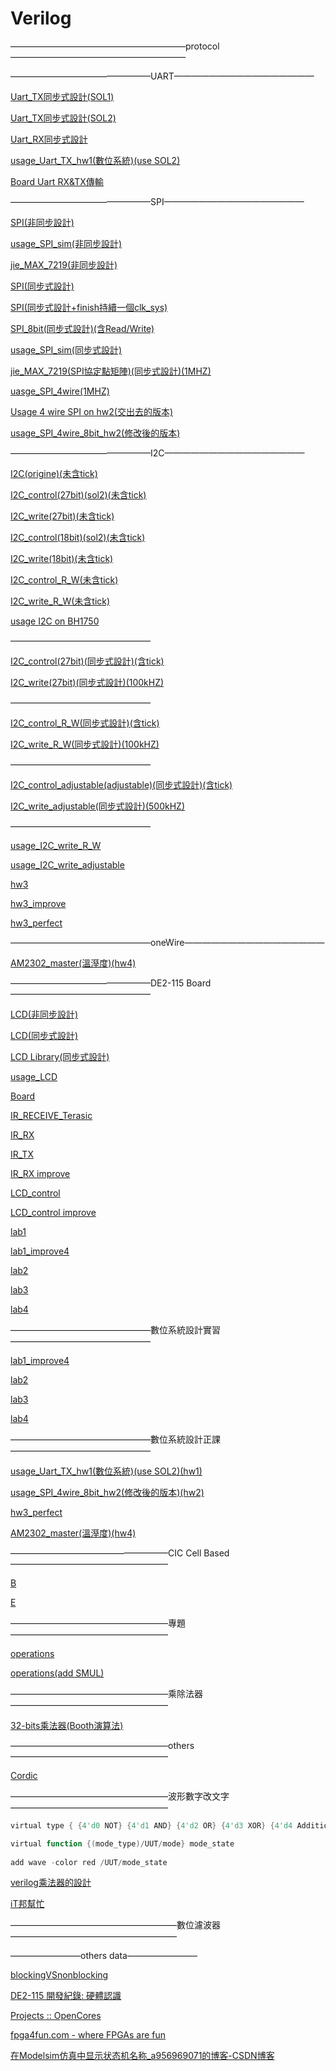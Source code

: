 # Verilog

————————————————————protocol————————————————————

————————————————UART————————————————

[Uart_TX同步式設計(SOL1)](Verilog%207c32a942265d45f6b74ecc0b0898e03a/Uart_TX%E5%90%8C%E6%AD%A5%E5%BC%8F%E8%A8%AD%E8%A8%88(SOL1)%20ffae929188a545e193507076bc67a99b.md)

[Uart_TX同步式設計(SOL2)](Verilog%207c32a942265d45f6b74ecc0b0898e03a/Uart_TX%E5%90%8C%E6%AD%A5%E5%BC%8F%E8%A8%AD%E8%A8%88(SOL2)%202d8c5d01a53342a38f62c0d4fde84c3d.md)

[Uart_RX同步式設計](Verilog%207c32a942265d45f6b74ecc0b0898e03a/Uart_RX%E5%90%8C%E6%AD%A5%E5%BC%8F%E8%A8%AD%E8%A8%88%20bec6a4dac41143d88c528f8186dce589.md)

[usage_Uart_TX_hw1(數位系統)(use SOL2)](Verilog%207c32a942265d45f6b74ecc0b0898e03a/usage_Uart_TX_hw1(%E6%95%B8%E4%BD%8D%E7%B3%BB%E7%B5%B1)(use%20SOL2)%209197c8373eba4578a3ac5ca040a301c6.md)

[Board Uart RX&TX傳輸](Verilog%207c32a942265d45f6b74ecc0b0898e03a/Board%20Uart%20RX&TX%E5%82%B3%E8%BC%B8%201be30f06dcc34a0c8d58d1c88cda0443.md)

————————————————SPI————————————————

[SPI(非同步設計)](Verilog%207c32a942265d45f6b74ecc0b0898e03a/SPI(%E9%9D%9E%E5%90%8C%E6%AD%A5%E8%A8%AD%E8%A8%88)%204c4582a3e31c4d878db608660d1ed0dc.md)

[usage_SPI_sim(非同步設計)](Verilog%207c32a942265d45f6b74ecc0b0898e03a/usage_SPI_sim(%E9%9D%9E%E5%90%8C%E6%AD%A5%E8%A8%AD%E8%A8%88)%200c725b07236b4251acdf1076161632d1.md)

[jie_MAX_7219(非同步設計)](Verilog%207c32a942265d45f6b74ecc0b0898e03a/jie_MAX_7219(%E9%9D%9E%E5%90%8C%E6%AD%A5%E8%A8%AD%E8%A8%88)%20537f9e5b555b4c8b9c93d8cbe2ae4a52.md)

[SPI(同步式設計)](Verilog%207c32a942265d45f6b74ecc0b0898e03a/SPI(%E5%90%8C%E6%AD%A5%E5%BC%8F%E8%A8%AD%E8%A8%88)%206b2fd0fc5c554db4a08020b0f6c9a9de.md)

[SPI(同步式設計+finish持續一個clk_sys)](Verilog%207c32a942265d45f6b74ecc0b0898e03a/SPI(%E5%90%8C%E6%AD%A5%E5%BC%8F%E8%A8%AD%E8%A8%88+finish%E6%8C%81%E7%BA%8C%E4%B8%80%E5%80%8Bclk_sys)%2082387958fce242c9bc6a1adc3e84fea3.md)

[SPI_8bit(同步式設計)(含Read/Write)](Verilog%207c32a942265d45f6b74ecc0b0898e03a/SPI_8bit(%E5%90%8C%E6%AD%A5%E5%BC%8F%E8%A8%AD%E8%A8%88)(%E5%90%ABRead%20Write)%20ae5e7cb2609e4286a8a61b0d6293cd5e.md)

[usage_SPI_sim(同步式設計)](Verilog%207c32a942265d45f6b74ecc0b0898e03a/usage_SPI_sim(%E5%90%8C%E6%AD%A5%E5%BC%8F%E8%A8%AD%E8%A8%88)%20f1da81ce6d084f35ac967bb3cefef9df.md)

[jie_MAX_7219(SPI協定點矩陣)(同步式設計)(1MHZ)](Verilog%207c32a942265d45f6b74ecc0b0898e03a/jie_MAX_7219(SPI%E5%8D%94%E5%AE%9A%E9%BB%9E%E7%9F%A9%E9%99%A3)(%E5%90%8C%E6%AD%A5%E5%BC%8F%E8%A8%AD%E8%A8%88)(1MHZ)%207dba4f6cbae34619a4ea68d9af0d17ff.md)

[uasge_SPI_4wire(1MHZ)](Verilog%207c32a942265d45f6b74ecc0b0898e03a/uasge_SPI_4wire(1MHZ)%20a1a2ee800e9742379d2f95a74ed12aa3.md)

[Usage 4 wire SPI on hw2(交出去的版本)](Verilog%207c32a942265d45f6b74ecc0b0898e03a/Usage%204%20wire%20SPI%20on%20hw2(%E4%BA%A4%E5%87%BA%E5%8E%BB%E7%9A%84%E7%89%88%E6%9C%AC)%2039a925f4a987472e88e001244690f647.md)

[usage_SPI_4wire_8bit_hw2(修改後的版本)](Verilog%207c32a942265d45f6b74ecc0b0898e03a/usage_SPI_4wire_8bit_hw2(%E4%BF%AE%E6%94%B9%E5%BE%8C%E7%9A%84%E7%89%88%E6%9C%AC)%20dfd532fb7a7145b4ab8f15aeef8b382d.md)

————————————————I2C————————————————

[I2C(origine)(未含tick)](Verilog%207c32a942265d45f6b74ecc0b0898e03a/I2C(origine)(%E6%9C%AA%E5%90%ABtick)%20aafd638963a34ac395389d731a90b9c8.md)

[I2C_control(27bit)(sol2)(未含tick)](Verilog%207c32a942265d45f6b74ecc0b0898e03a/I2C_control(27bit)(sol2)(%E6%9C%AA%E5%90%ABtick)%205d66b1fed8234d03a6806dd62b7ac81a.md)

[I2C_write(27bit)(未含tick)](Verilog%207c32a942265d45f6b74ecc0b0898e03a/I2C_write(27bit)(%E6%9C%AA%E5%90%ABtick)%20dd1f3e31607a49d882769f0a7bb09a38.md)

[I2C_control(18bit)(sol2)(未含tick)](Verilog%207c32a942265d45f6b74ecc0b0898e03a/I2C_control(18bit)(sol2)(%E6%9C%AA%E5%90%ABtick)%2059d8a15569ca4e7cafce46122798cfe0.md)

[I2C_write(18bit)(未含tick)](Verilog%207c32a942265d45f6b74ecc0b0898e03a/I2C_write(18bit)(%E6%9C%AA%E5%90%ABtick)%20d3cdae176f124fca98b28ddda1b25f8b.md)

[I2C_control_R_W(未含tick)](Verilog%207c32a942265d45f6b74ecc0b0898e03a/I2C_control_R_W(%E6%9C%AA%E5%90%ABtick)%20264906d0399042229eec7379dcc2f255.md)

[I2C_write_R_W(未含tick)](Verilog%207c32a942265d45f6b74ecc0b0898e03a/I2C_write_R_W(%E6%9C%AA%E5%90%ABtick)%206dae1f2582b746b69bb998a204bfb46e.md)

[usage I2C on BH1750](Verilog%207c32a942265d45f6b74ecc0b0898e03a/usage%20I2C%20on%20BH1750%2043424a927b76470280d75f2a0d717616.md)

————————————————

[I2C_control(27bit)(同步式設計)(含tick)](Verilog%207c32a942265d45f6b74ecc0b0898e03a/I2C_control(27bit)(%E5%90%8C%E6%AD%A5%E5%BC%8F%E8%A8%AD%E8%A8%88)(%E5%90%ABtick)%20c91f1e662743429e92b41a9ebb79eca3.md)

[I2C_write(27bit)(同步式設計)(100kHZ)](Verilog%207c32a942265d45f6b74ecc0b0898e03a/I2C_write(27bit)(%E5%90%8C%E6%AD%A5%E5%BC%8F%E8%A8%AD%E8%A8%88)(100kHZ)%203b954ffc4dea4a4d917380f95adafb8e.md)

————————————————

[I2C_control_R_W(同步式設計)(含tick)](Verilog%207c32a942265d45f6b74ecc0b0898e03a/I2C_control_R_W(%E5%90%8C%E6%AD%A5%E5%BC%8F%E8%A8%AD%E8%A8%88)(%E5%90%ABtick)%20c5bfbe723cc844b8babcb36a28e30669.md)

[I2C_write_R_W(同步式設計)(100kHZ)](Verilog%207c32a942265d45f6b74ecc0b0898e03a/I2C_write_R_W(%E5%90%8C%E6%AD%A5%E5%BC%8F%E8%A8%AD%E8%A8%88)(100kHZ)%20f71c03a880504732a256b3e7d27e691c.md)

————————————————

[I2C_control_adjustable(adjustable)(同步式設計)(含tick)](Verilog%207c32a942265d45f6b74ecc0b0898e03a/I2C_control_adjustable(adjustable)(%E5%90%8C%E6%AD%A5%E5%BC%8F%E8%A8%AD%E8%A8%88)(%E5%90%ABtick)%2045fa2be488c9402087326b057d5cdc92.md)

[I2C_write_adjustable(同步式設計)(500kHZ)](Verilog%207c32a942265d45f6b74ecc0b0898e03a/I2C_write_adjustable(%E5%90%8C%E6%AD%A5%E5%BC%8F%E8%A8%AD%E8%A8%88)(500kHZ)%20701efea37f2941bc84c84fb64db4c5e0.md)

————————————————

[usage_I2C_write_R_W](Verilog%207c32a942265d45f6b74ecc0b0898e03a/usage_I2C_write_R_W%2024841f7b1a5d4c8595c41bd52dd770b2.md)

[usage_I2C_write_adjustable](Verilog%207c32a942265d45f6b74ecc0b0898e03a/usage_I2C_write_adjustable%20687495acd0384f3ba8d287e3dbc83f52.md)

[hw3](Verilog%207c32a942265d45f6b74ecc0b0898e03a/hw3%209f01092b49314c8986d43941b970e16b.md)

[hw3_improve](Verilog%207c32a942265d45f6b74ecc0b0898e03a/hw3_improve%208005051815034a109c5f1a0c6bbc4179.md)

[hw3_perfect](Verilog%207c32a942265d45f6b74ecc0b0898e03a/hw3_perfect%20cf6891640977461298a4e804fee3fa43.md)

————————————————oneWire————————————————

[AM2302_master(溫溼度)(hw4)](Verilog%207c32a942265d45f6b74ecc0b0898e03a/AM2302_master(%E6%BA%AB%E6%BA%BC%E5%BA%A6)(hw4)%204767215d1fcf42049b8e9ad83202aa8b.md)

————————————————DE2-115 Board————————————————

[LCD(非同步設計)](Verilog%207c32a942265d45f6b74ecc0b0898e03a/LCD(%E9%9D%9E%E5%90%8C%E6%AD%A5%E8%A8%AD%E8%A8%88)%200cd1341f9e2542cb991d5e43c148bb62.md)

[LCD(同步式設計)](Verilog%207c32a942265d45f6b74ecc0b0898e03a/LCD(%E5%90%8C%E6%AD%A5%E5%BC%8F%E8%A8%AD%E8%A8%88)%204e81016ec69e49c6be22be439b6c9131.md)

[LCD Library(同步式設計)](Verilog%207c32a942265d45f6b74ecc0b0898e03a/LCD%20Library(%E5%90%8C%E6%AD%A5%E5%BC%8F%E8%A8%AD%E8%A8%88)%207649f2bc50e244f08087d14a48a0ccdd.md)

[usage_LCD](Verilog%207c32a942265d45f6b74ecc0b0898e03a/usage_LCD%20b49540a1e9094459ae0c0a831c909863.md)

[Board](Verilog%207c32a942265d45f6b74ecc0b0898e03a/Board%205136db1715144b3ba390bdb1e8d7f8c0.md)

[IR_RECEIVE_Terasic](Verilog%207c32a942265d45f6b74ecc0b0898e03a/IR_RECEIVE_Terasic%2019165803765d41a3a96a5006689ea3a8.md)

[IR_RX](Verilog%207c32a942265d45f6b74ecc0b0898e03a/IR_RX%2086c99159ccd9424c988b6f4ef7a2577a.md)

[IR_TX](Verilog%207c32a942265d45f6b74ecc0b0898e03a/IR_TX%20f1e6ab833555499088d03150307de8bf.md)

[IR_RX improve](Verilog%207c32a942265d45f6b74ecc0b0898e03a/IR_RX%20improve%204fa923245a4448a68b499af2a9556b92.md)

[LCD_control](Verilog%207c32a942265d45f6b74ecc0b0898e03a/LCD_control%20eb4469f82b8f416da406d7efb9dca2c1.md)

[LCD_control improve](Verilog%207c32a942265d45f6b74ecc0b0898e03a/LCD_control%20improve%20b280c4c5c59d4e7fb9c62441fc817441.md)

[lab1](Verilog%207c32a942265d45f6b74ecc0b0898e03a/lab1%20903247b3d70446f18e60113688c8d517.md)

[lab1_improve4](Verilog%207c32a942265d45f6b74ecc0b0898e03a/lab1_improve4%20e38702d68b20463680a0500a2cccc664.md)

[lab2](Verilog%207c32a942265d45f6b74ecc0b0898e03a/lab2%204f7594fb6bb841c4b6114f9eb3d7f312.md)

[lab3](Verilog%207c32a942265d45f6b74ecc0b0898e03a/lab3%20d3b3bbed199646a99c0efa874f48d63f.md)

[lab4](Verilog%207c32a942265d45f6b74ecc0b0898e03a/lab4%20e9655fa069ff473895910c2fdbb6d0c5.md)

————————————————數位系統設計實習————————————————

[lab1_improve4](Verilog%207c32a942265d45f6b74ecc0b0898e03a/lab1_improve4%202185399ecb904400aaf79b4ea0d34c6e.md)

[lab2](Verilog%207c32a942265d45f6b74ecc0b0898e03a/lab2%20854dd517204c4a57aaf1cad96afbd72d.md)

[lab3](Verilog%207c32a942265d45f6b74ecc0b0898e03a/lab3%20fce71290553f43d6b55d20bd3b536ac1.md)

[lab4](Verilog%207c32a942265d45f6b74ecc0b0898e03a/lab4%20106a74f545c141048d9784602cbc6a52.md)

————————————————數位系統設計正課————————————————

[usage_Uart_TX_hw1(數位系統)(use SOL2)(hw1)](Verilog%207c32a942265d45f6b74ecc0b0898e03a/usage_Uart_TX_hw1(%E6%95%B8%E4%BD%8D%E7%B3%BB%E7%B5%B1)(use%20SOL2)(hw1)%20d7df8842f3d3436abf9254ed2a72a7f0.md)

[usage_SPI_4wire_8bit_hw2(修改後的版本)(hw2)](Verilog%207c32a942265d45f6b74ecc0b0898e03a/usage_SPI_4wire_8bit_hw2(%E4%BF%AE%E6%94%B9%E5%BE%8C%E7%9A%84%E7%89%88%E6%9C%AC)(hw2)%20b4623e24166345098d90e097e330606a.md)

[hw3_perfect](Verilog%207c32a942265d45f6b74ecc0b0898e03a/hw3_perfect%205bfc3ccaff714ccba7b9c0144e8e5599.md)

[AM2302_master(溫溼度)(hw4)](Verilog%207c32a942265d45f6b74ecc0b0898e03a/AM2302_master(%E6%BA%AB%E6%BA%BC%E5%BA%A6)(hw4)%20cb6680fb754b41e6bdfecb3e75ef7fe9.md)

——————————————————CIC Cell Based——————————————————

[B](Verilog%207c32a942265d45f6b74ecc0b0898e03a/B%20ed7f4504e89447f0ac4fc808dfa68c8e.md)

[E](Verilog%207c32a942265d45f6b74ecc0b0898e03a/E%205d71cce6b9b54b5dae71220c3874d26b.md)

——————————————————專題——————————————————

[operations](Verilog%207c32a942265d45f6b74ecc0b0898e03a/operations%20b9f764c6dbf5415084953632b6ad2882.md)

[operations(add SMUL)](Verilog%207c32a942265d45f6b74ecc0b0898e03a/operations(add%20SMUL)%203d8e0711608b49f99dc639b151f1888b.md)

——————————————————乘除法器——————————————————

[32-bits乘法器(Booth演算法)](Verilog%207c32a942265d45f6b74ecc0b0898e03a/32-bits%E4%B9%98%E6%B3%95%E5%99%A8(Booth%E6%BC%94%E7%AE%97%E6%B3%95)%201a9e650f129744f0817c0739fa393406.md)

——————————————————others——————————————————

[Cordic](Verilog%207c32a942265d45f6b74ecc0b0898e03a/Cordic%2058876ecbcc1d479e9f6a1c7926cba79d.md)

——————————————————波形數字改文字——————————————————

```verilog
virtual type { {4'd0 NOT} {4'd1 AND} {4'd2 OR} {4'd3 XOR} {4'd4 Addition(In-Place)} {4'd5 Addition(Out-Of-Place)} {4'd6 Subtraction(In-Place)} {4'd7 Subtraction(Out-Of-Place)} {4'd8 Multiplication} {4'd9 SMultiplication} {4'd10 two_complement} {4'd11 Absolute}} mode_type

virtual function {(mode_type)/UUT/mode} mode_state
 
add wave -color red /UUT/mode_state
```

[verilog乘法器的設計](https://www.itread01.com/content/1534348954.html)

[iT邦幫忙](Verilog%207c32a942265d45f6b74ecc0b0898e03a/iT%E9%82%A6%E5%B9%AB%E5%BF%99%20bf7278612d044387862734abacda9d98.md)

———————————————————數位濾波器———————————————————

————————others data————————

[blockingVSnonblocking](Verilog%207c32a942265d45f6b74ecc0b0898e03a/blockingVSnonblocking%2035869a9639f04cb89e63dc166101cca8.md)

[DE2-115 開發紀錄: 硬體認識](https://coldnew.github.io/7a67f04e/)

[Projects :: OpenCores](https://opencores.org/projects)

[fpga4fun.com - where FPGAs are fun](https://www.fpga4fun.com/)

[](http://b2.hlvs.ylc.edu.tw/ezfiles/3/1003/img/106/20140421085729.pdf)

[在Modelsim仿真中显示状态机名称_a956969071的博客-CSDN博客](https://blog.csdn.net/a956969071/article/details/82687468)